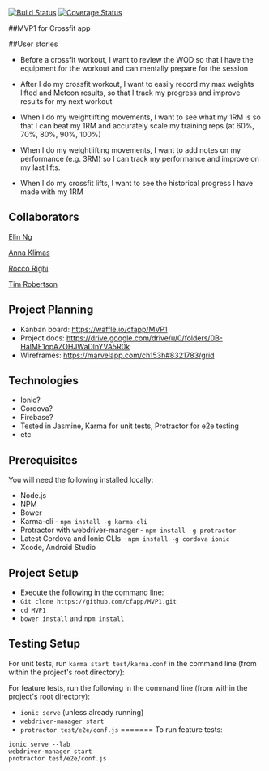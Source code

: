 [![Build Status](https://travis-ci.org/cfapp/MVP1.svg?branch=master)](https://travis-ci.org/cfapp/MVP1)
[![Coverage Status](https://coveralls.io/repos/cfapp/MVP1/badge.svg)](https://coveralls.io/r/cfapp/MVP1)

##MVP1 for Crossfit app

##User stories

* Before a crossfit workout, I want to review the WOD so that I have the equipment for the workout and can mentally prepare for the session

* After I do my crossfit workout, I want to easily record my max weights lifted and Metcon results, so that I track my progress and improve results for my next workout

* When I do my weightlifting movements, I want to see what my 1RM is so that I can beat my 1RM and accurately scale my training reps (at 60%, 70%, 80%, 90%, 100%)

* When I do my weightlifting movements, I want to add notes on my performance (e.g. 3RM) so I can track my performance and improve on my last lifts.

* When I do my crossfit lifts, I want to see the historical progress I have made with my 1RM


Collaborators
-------------

[Elin Ng](https://github.com/elinnet)

[Anna Klimas](https://github.com/annaKL)

[Rocco Righi](https://github.com/bagolol)

[Tim Robertson](https://github.com/timrobertson0122)

Project Planning
----------------

* Kanban board: https://waffle.io/cfapp/MVP1
* Project docs: https://drive.google.com/drive/u/0/folders/0B-HalME1opAZOHJWaDlnYVA5R0k
* Wireframes: https://marvelapp.com/ch153h#8321783/grid

Technologies
------------

* Ionic?
* Cordova?
* Firebase?
* Tested in Jasmine, Karma for unit tests, Protractor for e2e testing
* etc

Prerequisites
-------------

You will need the following installed locally:

* Node.js
* NPM
* Bower
* Karma-cli - ```npm install -g karma-cli```
* Protractor with webdriver-manager - ```npm install -g protractor```
* Latest Cordova and Ionic CLIs - ```npm install -g cordova ionic```
* Xcode, Android Studio

Project Setup
----------

* Execute the following in the command line:
* ```Git clone https://github.com/cfapp/MVP1.git```
* ```cd MVP1```
* ```bower install``` and ```npm install```

Testing Setup
-------------

For unit tests, run ```karma start test/karma.conf``` in the command line (from within the project's root directory):

For feature tests, run the following in the command line (from within the project's root directory):
* ```ionic serve``` (unless already running)
* ```webdriver-manager start```
* ```protractor test/e2e/conf.js```
=======
To run feature tests:
```
ionic serve --lab
webdriver-manager start
protractor test/e2e/conf.js
```